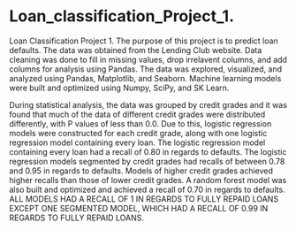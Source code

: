 # Loan_classification_Project_1.
Loan Classification Project 1.
The purpose of this project is to predict loan defaults. The data was obtained from the Lending Club website. Data cleaning was done to fill in missing values, drop irrelavent columns, and add columns for analysis using Pandas. The data was explored, visualized, and analyzed using Pandas, Matplotlib, and Seaborn. Machine learning models were built and optimized using Numpy, SciPy, and SK Learn. 

During statistical analysis, the data was grouped by credit grades and it was found that much of the data of different credit grades were distributed differently, with P values of less than 0.0. Due to this, logistic regression models were constructed for each credit grade, along with one logistic regression model containing every loan. The logistic regression model containing every loan had a recall of 0.80 in regards to defaults. The logistic regression models segmented by credit grades had recalls of between 0.78 and 0.95 in regards to defaults. Models of higher credit grades achieved higher recalls than those of lower credit grades. A random forest model was also built and optimized and achieved a recall of 0.70 in regards to defaults. ALL MODELS HAD A RECALL OF 1 IN REGARDS TO FULLY REPAID LOANS EXCEPT ONE SEGMENTED MODEL, WHICH HAD A RECALL OF 0.99 IN REGARDS TO FULLY REPAID LOANS.  
